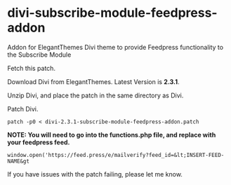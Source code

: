 # divi-subscribe-module-feedpress-addon
Addon for ElegantThemes Divi theme to provide Feedpress functionality to the Subscribe Module

Fetch this patch.

Download Divi from ElegantThemes.  Latest Version is **2.3.1**.

Unzip Divi, and place the patch in the same directory as Divi.

Patch Divi.

```
patch -p0 < divi-2.3.1-subscribe-module-feedpress-addon.patch
```
**NOTE: You will need to go into the functions.php file, and replace <INSERT-FEED-NAME> with your feedpress feed.**
```
window.open('https://feed.press/e/mailverify?feed_id=&lt;INSERT-FEED-NAME&gt
```

If you have issues with the patch failing, please let me know. 
